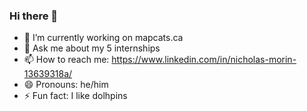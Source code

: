 ### Hi there 👋

- 🔭 I’m currently working on mapcats.ca
- 💬 Ask me about my 5 internships
- 📫 How to reach me: https://www.linkedin.com/in/nicholas-morin-13639318a/
- 😄 Pronouns: he/him
- ⚡ Fun fact: I like dolhpins

